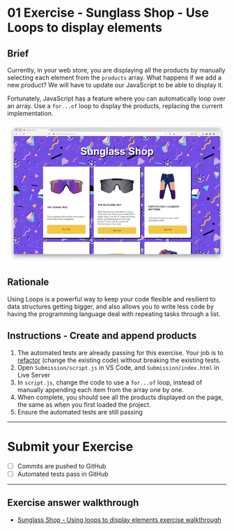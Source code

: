 # 01 Exercise - Sunglass Shop - Use Loops to display elements

## Brief

Currently, in your web store, you are displaying all the products by manually selecting each element from the `products` array. What happens if we add a new product? We will have to update our JavaScript to be able to display it.

Fortunately, JavaScript has a feature where you can automatically loop over an array. Use a `for...of` loop to display the products, replacing the current implementation.

![exercise](docs/exercise.png)

## Rationale

Using Loops is a powerful way to keep your code flexible and resilient to data structures getting bigger, and also allows you to write less code by having the programming language deal with repeating tasks through a list.

## Instructions - Create and append products

1. The automated tests are already passing for this exercise. Your job is to [refactor](https://www.martinfowler.com/bliki/DefinitionOfRefactoring.html) (change the existing code) without breaking the existing tests.
1. Open `Submission/script.js` in VS Code, and `Submission/index.html` in Live Server
2. In `script.js`, change the code to use a `for...of` loop, instead of manually appending each item from the array one by one.
3. When complete, you should see all the products displayed on the page, the same as when you first loaded the project.
4. Ensure the automated tests are still passing

---

# Submit your Exercise

- [ ] Commits are pushed to GitHub
- [ ] Automated tests pass in GitHub

---

## Exercise answer walkthrough

- [Sunglass Shop - Using loops to display elements exercise walkthrough](https://www.loom.com/share/9e6e7d96f21e4a50b172ef8c591af179)